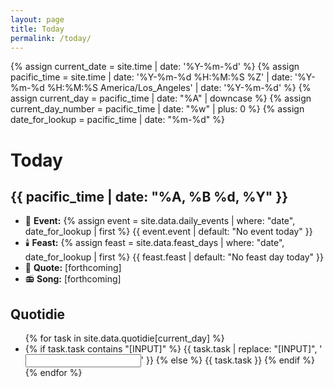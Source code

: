 ```yaml
---
layout: page
title: Today
permalink: /today/
---
```


{% assign current_date = site.time | date: '%Y-%m-%d' %}
{% assign pacific_time = site.time | date: '%Y-%m-%d %H:%M:%S %Z' | date: '%Y-%m-%d %H:%M:%S America/Los_Angeles' | date: '%Y-%m-%d' %}
{% assign current_day = pacific_time | date: "%A" | downcase %}
{% assign current_day_number = pacific_time | date: "%w" | plus: 0 %}
{% assign date_for_lookup = pacific_time | date: "%m-%d" %}

<h1>Today</h1>
<h2 id="current-date">{{ pacific_time | date: "%A, %B %d, %Y" }}</h2>

<ul>
<li>📆 <strong>Event:</strong> 
  {% assign event = site.data.daily_events | where: "date", date_for_lookup | first %}
  <span id="daily-event">{{ event.event | default: "No event today" }}</span>
</li>
<li>🕯️ <strong>Feast:</strong> 
  {% assign feast = site.data.feast_days | where: "date", date_for_lookup | first %}
  <span id="feast-day">{{ feast.feast | default: "No feast day today" }}</span>
</li>
<li>📝 <strong>Quote:</strong> [forthcoming]</li>
<li>📻 <strong>Song:</strong> [forthcoming]</li>
</ul>

<h2>Quotidie</h2>
<ul id="quotidie">
{% for task in site.data.quotidie[current_day] %}
  <li>
    {% if task.task contains "[INPUT]" %}
      {{ task.task | replace: "[INPUT]", '<input type="text" name="task">' }}
    {% else %}
      {{ task.task }}
    {% endif %}
  </li>
{% endfor %}
</ul>

<script>
document.addEventListener('DOMContentLoaded', function() {
  const rosaryMysteries = {{ site.data.rosary_mysteries | jsonify }};
  const todayMystery = rosaryMysteries[{{ current_day_number }}];
  const rosaryTasks = document.querySelectorAll('#quotidie li:contains("Rosary")');
  
  rosaryTasks.forEach(task => {
    task.innerHTML += ` (${todayMystery.set} Mysteries)`;
  });

  // Ensure all dates are displayed in Pacific Time
  const options = { timeZone: 'America/Los_Angeles', weekday: 'long', year: 'numeric', month: 'long', day: 'numeric' };
  const pacificDate = new Date().toLocaleString('en-US', options);
  document.getElementById('current-date').textContent = pacificDate;

  // You might want to update the daily event and feast day here as well if they need to be in Pacific Time
  // This depends on how your YAML data is structured and if it needs to account for timezone differences
});
</script>